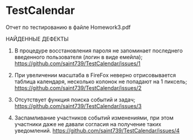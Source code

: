 # TestCalendar

Отчет по тестированию в файле Homework3.pdf

НАЙДЕННЫЕ ДЕФЕКТЫ

1) В процедуре восстановления пароля не запоминает последнего введенного пользователя (логин в виде емейла);
https://github.com/saint739/TestCalendar/issues/1

2) При увеличении масштаба в FireFox неверно отрисовывается таблица календаря, несколько колонок не попадают на 1 пиксель;
https://github.com/saint739/TestCalendar/issues/2

3) Отсутствует функция поиска событий и задач;
https://github.com/saint739/TestCalendar/issues/3

4) Заспамливание участников событий изменениями, при этом участники даже не давали согласия на получение таких уведомлений.
https://github.com/saint739/TestCalendar/issues/4
